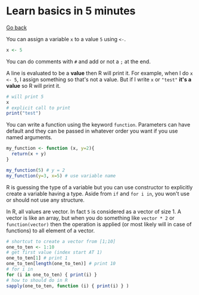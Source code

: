 # Learn basics in 5 minutes

[Go back](index.md)

You can assign a variable ``x`` to a value `5` using `<-`.

```r
x <- 5
```

You can do comments with ``#`` and add or not
a ``;`` at the end.

A line is evaluated to be a **value**
then R will print it. For example, when I do ``x <- 5``,
I assign something so that's not a value. But if I write
``x`` or `"test"` **it's a value** so R will print it.

```r
# will print 5
x
# explicit call to print
print("test")
```

You can write a function using the keyword
``function``. Parameters can have default and they
can be passed in whatever order you want if you use
named arguments.

```r
my_function <- function (x, y=2){
  return(x + y)
}

my_function(5) # y = 2
my_function(y=3, x=5) # use variable name
```

R is guessing the type of a variable but you can use
constructor to explicitly create a variable
having a type. Aside from ``if`` and `for i in`,
you won't use or should not use any structure.

In R, all values are vector. In fact ``5`` is considered
as a vector of size 1. A vector is like an array, but when
you do something like ``vector * 2`` or `function(vector)`
then the operation is applied (or most likely will in
case of functions) to all element of a vector.

```R
# shortcut to create a vector from [1;10]
one_to_ten <- 1:10
# get first value (index start AT 1)
one_to_ten[1] # print 1
one_to_ten[length(one_to_ten)] # print 10
# for i in
for (i in one_to_ten) { print(i) }
# how to should do in R
sapply(one_to_ten, function (i) { print(i) } )
```